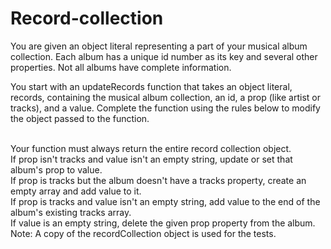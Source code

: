 # Record-collection

You are given an object literal representing a part of your musical album collection. Each album has a unique id number as its key and several other properties. Not all albums have complete information.

You start with an updateRecords function that takes an object literal, records, containing the musical album collection, an id, a prop (like artist or tracks), and a value. Complete the function using the rules below to modify the object passed to the function.

<br>Your function must always return the entire record collection object.
<br>If prop isn't tracks and value isn't an empty string, update or set that album's prop to value.
<br>If prop is tracks but the album doesn't have a tracks property, create an empty array and add value to it.
<br>If prop is tracks and value isn't an empty string, add value to the end of the album's existing tracks array.
<br>If value is an empty string, delete the given prop property from the album.
<br>Note: A copy of the recordCollection object is used for the tests.
